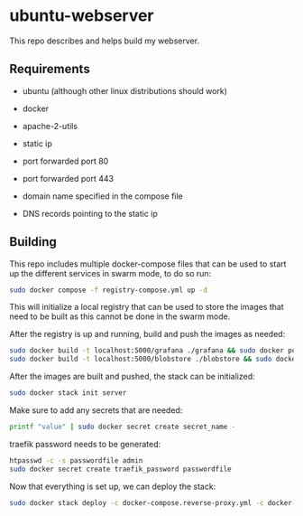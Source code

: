 # ubuntu-webserver

This repo describes and helps build my webserver.

## Requirements

- ubuntu (although other linux distributions should work)

- docker
- apache-2-utils

- static ip
- port forwarded port 80
- port forwarded port 443
- domain name specified in the compose file
- DNS records pointing to the static ip

## Building

This repo includes multiple docker-compose files that can be used
to start up the different services in swarm mode,
to do so run:

```bash
sudo docker compose -f registry-compose.yml up -d
```
This will initialize a local registry
that can be used to store the images that need to be built as this cannot be done in the swarm mode.

After the registry is up and running, build and push the images as needed:

```bash
sudo docker build -t localhost:5000/grafana ./grafana && sudo docker push localhost:5000/grafana
sudo docker build -t localhost:5000/blobstore ./blobstore && sudo docker push localhost:5000/blobstore
```

After the images are built and pushed, the stack can be initialized:
```bash
sudo docker stack init server
```

Make sure to add any secrets that are needed:
```bash
printf "value" | sudo docker secret create secret_name -
```

traefik password needs to be generated:
```bash
htpasswd -c -s passwordfile admin
sudo docker secret create traefik_password passwordfile 
```

Now that everything is set up, we can deploy the stack:
```bash
sudo docker stack deploy -c docker-compose.reverse-proxy.yml -c docker-compose.wiemansite.yml server
```
